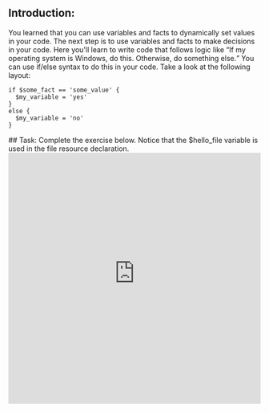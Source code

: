## Introduction:
You learned that you can use variables and facts to dynamically set values in your code. The next step is to use variables and facts to make decisions in your code. Here you'll learn to write code that follows logic like <q>If my operating system is Windows, do this. Otherwise, do something else.</q> You can use if/else syntax to do this in your code. Take a look at the following layout:

<div>
<pre><code class="language-none">if $some_fact == 'some_value' {
  $my_variable = 'yes'
}
else {
  $my_variable = 'no'
}</code></pre>
</div>
## Task:
Complete the exercise below. Notice that the $hello_file variable is used in the file resource declaration.

<iframe src="https://magicbox.classroom.puppet.com/facts/using_logic_with_facts" width="100%" height="500px" frameborder="0" />
